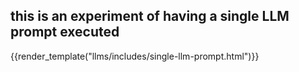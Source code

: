 ## this is an experiment of having a single LLM prompt executed 




{{render_template("llms/includes/single-llm-prompt.html")}}
